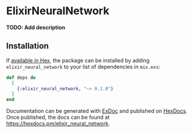 # ElixirNeuralNetwork

**TODO: Add description**

## Installation

If [available in Hex](https://hex.pm/docs/publish), the package can be installed
by adding `elixir_neural_network` to your list of dependencies in `mix.exs`:

```elixir
def deps do
  [
    {:elixir_neural_network, "~> 0.1.0"}
  ]
end
```

Documentation can be generated with [ExDoc](https://github.com/elixir-lang/ex_doc)
and published on [HexDocs](https://hexdocs.pm). Once published, the docs can
be found at <https://hexdocs.pm/elixir_neural_network>.

